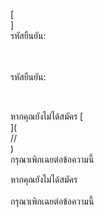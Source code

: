 [<br host>]<br action>รหัสยืนยัน:<br code>

<br url><br action>รหัสยืนยัน:

<br code>

หากคุณยังไม่ได้สมัคร [<br host>](<br protocol>//<br host>)<br action>กรุณาเพิกเฉยต่อข้อความนี้

หากคุณยังไม่ได้สมัคร<br url><br action>กรุณาเพิกเฉยต่อข้อความนี้
